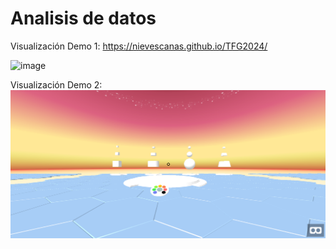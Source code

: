# Analisis de datos

Visualización Demo 1:  https://nievescanas.github.io/TFG2024/

![image](https://github.com/nievescanas/TFG2024/assets/32259251/49806bcd-fa10-48dc-9e95-cb757af8417f)


Visualización Demo 2:
![](https://github.com/nievescanas/AFrame/blob/main/Test%201/Readme/Test_1.PNG?raw=true)
